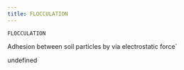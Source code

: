 ```yaml
---
title: FLOCCULATION
---
```

`FLOCCULATION`

Adhesion between soil particles by via electrostatic force`

undefined